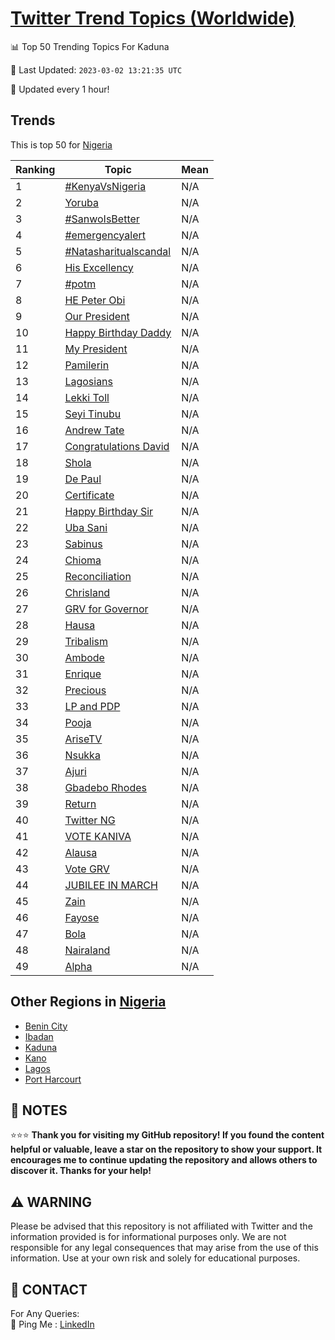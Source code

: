 [Twitter Trend Topics (Worldwide)](https://github.com/ErcinDedeoglu/Twitter-Trend-Topics)
==========


📊 Top 50 Trending Topics For Kaduna

📆 Last Updated: `2023-03-02 13:21:35 UTC`

🔧 Updated every 1 hour!


## Trends

This is top 50 for [Nigeria](</Nigeria>)

| Ranking | Topic | Mean |
| ------- | ------------ | ------------ |
| 1 | [#KenyaVsNigeria](http://twitter.com/search?q=%23KenyaVsNigeria) | N/A |
| 2 | [Yoruba](http://twitter.com/search?q=Yoruba) | N/A |
| 3 | [#SanwoIsBetter](http://twitter.com/search?q=%23SanwoIsBetter) | N/A |
| 4 | [#emergencyalert](http://twitter.com/search?q=%23emergencyalert) | N/A |
| 5 | [#Natasharitualscandal](http://twitter.com/search?q=%23Natasharitualscandal) | N/A |
| 6 | [His Excellency](http://twitter.com/search?q=His+Excellency) | N/A |
| 7 | [#potm](http://twitter.com/search?q=%23potm) | N/A |
| 8 | [HE Peter Obi](http://twitter.com/search?q=HE+Peter+Obi) | N/A |
| 9 | [Our President](http://twitter.com/search?q=Our+President) | N/A |
| 10 | [Happy Birthday Daddy](http://twitter.com/search?q=Happy+Birthday+Daddy) | N/A |
| 11 | [My President](http://twitter.com/search?q=My+President) | N/A |
| 12 | [Pamilerin](http://twitter.com/search?q=Pamilerin) | N/A |
| 13 | [Lagosians](http://twitter.com/search?q=Lagosians) | N/A |
| 14 | [Lekki Toll](http://twitter.com/search?q=Lekki+Toll) | N/A |
| 15 | [Seyi Tinubu](http://twitter.com/search?q=Seyi+Tinubu) | N/A |
| 16 | [Andrew Tate](http://twitter.com/search?q=Andrew+Tate) | N/A |
| 17 | [Congratulations David](http://twitter.com/search?q=Congratulations+David) | N/A |
| 18 | [Shola](http://twitter.com/search?q=Shola) | N/A |
| 19 | [De Paul](http://twitter.com/search?q=De+Paul) | N/A |
| 20 | [Certificate](http://twitter.com/search?q=Certificate) | N/A |
| 21 | [Happy Birthday Sir](http://twitter.com/search?q=Happy+Birthday+Sir) | N/A |
| 22 | [Uba Sani](http://twitter.com/search?q=Uba+Sani) | N/A |
| 23 | [Sabinus](http://twitter.com/search?q=Sabinus) | N/A |
| 24 | [Chioma](http://twitter.com/search?q=Chioma) | N/A |
| 25 | [Reconciliation](http://twitter.com/search?q=Reconciliation) | N/A |
| 26 | [Chrisland](http://twitter.com/search?q=Chrisland) | N/A |
| 27 | [GRV for Governor](http://twitter.com/search?q=GRV+for+Governor) | N/A |
| 28 | [Hausa](http://twitter.com/search?q=Hausa) | N/A |
| 29 | [Tribalism](http://twitter.com/search?q=Tribalism) | N/A |
| 30 | [Ambode](http://twitter.com/search?q=Ambode) | N/A |
| 31 | [Enrique](http://twitter.com/search?q=Enrique) | N/A |
| 32 | [Precious](http://twitter.com/search?q=Precious) | N/A |
| 33 | [LP and PDP](http://twitter.com/search?q=LP+and+PDP) | N/A |
| 34 | [Pooja](http://twitter.com/search?q=Pooja) | N/A |
| 35 | [AriseTV](http://twitter.com/search?q=AriseTV) | N/A |
| 36 | [Nsukka](http://twitter.com/search?q=Nsukka) | N/A |
| 37 | [Ajuri](http://twitter.com/search?q=Ajuri) | N/A |
| 38 | [Gbadebo Rhodes](http://twitter.com/search?q=Gbadebo+Rhodes) | N/A |
| 39 | [Return](http://twitter.com/search?q=Return) | N/A |
| 40 | [Twitter NG](http://twitter.com/search?q=Twitter+NG) | N/A |
| 41 | [VOTE KANIVA](http://twitter.com/search?q=VOTE+KANIVA) | N/A |
| 42 | [Alausa](http://twitter.com/search?q=Alausa) | N/A |
| 43 | [Vote GRV](http://twitter.com/search?q=Vote+GRV) | N/A |
| 44 | [JUBILEE IN MARCH](http://twitter.com/search?q=JUBILEE+IN+MARCH) | N/A |
| 45 | [Zain](http://twitter.com/search?q=Zain) | N/A |
| 46 | [Fayose](http://twitter.com/search?q=Fayose) | N/A |
| 47 | [Bola](http://twitter.com/search?q=Bola) | N/A |
| 48 | [Nairaland](http://twitter.com/search?q=Nairaland) | N/A |
| 49 | [Alpha](http://twitter.com/search?q=Alpha) | N/A |



## Other Regions in [Nigeria](</Nigeria>)

* [Benin City](</Nigeria/Benin City.md>)
* [Ibadan](</Nigeria/Ibadan.md>)
* [Kaduna](</Nigeria/Kaduna.md>)
* [Kano](</Nigeria/Kano.md>)
* [Lagos](</Nigeria/Lagos.md>)
* [Port Harcourt](</Nigeria/Port Harcourt.md>)



## 📝 NOTES

⭐⭐⭐ **Thank you for visiting my GitHub repository! If you found the content helpful or valuable, leave a star on the repository to show your support. It encourages me to continue updating the repository and allows others to discover it. Thanks for your help!**


## ⚠️ WARNING

Please be advised that this repository is not affiliated with Twitter and the information provided is for informational purposes only. We are not responsible for any legal consequences that may arise from the use of this information. Use at your own risk and solely for educational purposes.


## 📨 CONTACT

 For Any Queries:  
            🏓 Ping Me : [LinkedIn](https://www.linkedin.com/in/ercindedeoglu/)
